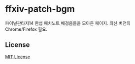 # ffxiv-patch-bgm
파이널판타지14 한섭 패치노트 배경음들을 모아둔 페이지. 최신 버전의 Chrome/Firefox 필요.

## License
[MIT License](LICENSE)